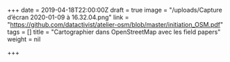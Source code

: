 +++
date = 2019-04-18T22:00:00Z
draft = true
image = "/uploads/Capture d’écran 2020-01-09 à 16.32.04.png"
link = "https://github.com/datactivist/atelier-osm/blob/master/initiation_OSM.pdf"
tags = []
title = "Cartographier dans OpenStreetMap avec les field papers"
weight = nil

+++
